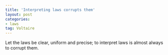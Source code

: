 ```yaml
---
title: 'Interpreting laws corrupts them'
layout: post
categories:
- laws
tag: Voltaire
---
```


Let the laws be clear, uniform and precise; to interpret laws is almost always to corrupt them.
